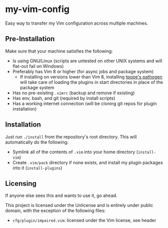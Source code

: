 # my-vim-config

Easy way to transfer my Vim configuration across multiple machines.

## Pre-Installation

Make sure that your machine satisfies the following:
- Is using GNU/Linux (scripts are untested on other UNIX systems and will
  flat-out fail on Windows)
- Preferably has Vim 8 or higher (for async jobs and package system)
  - If installing on versions lower than Vim 8, installing [tpope's pathogen][1]
    will take care of loading the plugins in start directories in place of the
    package system
- Has no pre-existing `.vimrc` (backup and remove if existing)
- Has env, bash, and git (required by install scripts)
- Has a working internet connection (will be cloning git repos for plugin
  installation)

[1]: https://github.com/tpope/vim-pathogen

## Installation

Just run `./install` from the repository's root directory. This will
automatically do the following:
- Symlink all of the contents of `.vim` into your home directory (`install-vim`)
- Create `.vim/pack` directory if none exists, and install my plugin packages
  into it (`install-plugins`)

## Licensing

If anyone else sees this and wants to use it, go ahead.

This project is licensed under the Unlicense and is entirely under public
domain, with the exception of the following files:

- `cfg/plugin/impaired.vim`: licensed under the Vim license, see header
